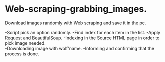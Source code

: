 # Web-scraping-grabbing_images.
Download  images randomly with Web scraping and save it in the pc.

-Script pick an option randomly. 
-Find index for each  item in the list. 
-Apply Request and BeautifulSoup. 
-Indexing in the Source HTML page in order to pick image needed.  
-Downloading image with wolf'name.
-Informing and confirming that the process is done.
